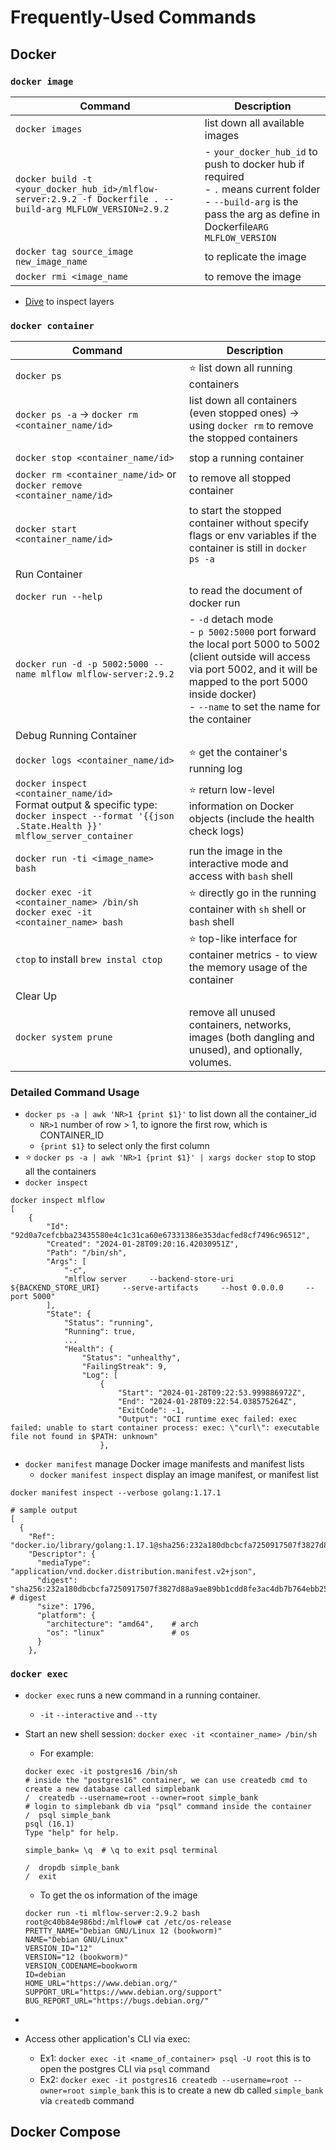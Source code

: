 # Frequently-Used Commands

## Docker

### `docker image`

| Command                                                                                                      | Description                                                                                                                                                               |
| ------------------------------------------------------------------------------------------------------------ | ------------------------------------------------------------------------------------------------------------------------------------------------------------------------- |
| `docker images`                                                                                              | list down all available images                                                                                                                                            |
| `docker build -t <your_docker_hub_id>/mlflow-server:2.9.2 -f Dockerfile . --build-arg MLFLOW_VERSION=2.9.2 ` | - `your_docker_hub_id` to push to docker hub if required<br>- `.` means current folder<br>- `--build-arg` is the pass the arg as define in Dockerfile`ARG MLFLOW_VERSION` |
| `docker tag source_image new_image_name`                                                                     | to replicate the image                                                                                                                                                    |
| `docker rmi <image_name`                                                                                     | to remove the image                                                                                                                                                       |

- [Dive](https://github.com/wagoodman/dive) to inspect layers

### `docker container`

| Command                                                                                                                                            | Description                                                                                                                                                                                                                     |
| -------------------------------------------------------------------------------------------------------------------------------------------------- | ------------------------------------------------------------------------------------------------------------------------------------------------------------------------------------------------------------------------------- |
| `docker ps`                                                                                                                                        | :star: list down all running containers                                                                                                                                                                                         |
| `docker ps -a` &#8594; `docker rm <container_name/id>`                                                                                             | list down all containers (even stopped ones) &#8594; using `docker rm` to remove the stopped containers                                                                                                                         |
|                                                                                                                                                    |                                                                                                                                                                                                                                 |
| `docker stop <container_name/id>`                                                                                                                  | stop a running container                                                                                                                                                                                                        |
| `docker rm <container_name/id>` or `docker remove <container_name/id>`                                                                             | to remove all stopped container                                                                                                                                                                                                 |
| `docker start <container_name/id>`                                                                                                                 | to start the stopped container without specify flags or env variables if the container is still in `docker ps -a`                                                                                                               |
| Run Container                                                                                                                                      |                                                                                                                                                                                                                                 |
| `docker run --help`                                                                                                                                | to read the document of docker run                                                                                                                                                                                              |
| `docker run -d -p 5002:5000 --name mlflow mlflow-server:2.9.2`                                                                                     | - `-d` detach mode<br>- `p 5002:5000` port forward the local port 5000 to 5002 (client outside will access via port 5002, and it will be mapped to the port 5000 inside docker)<br>- `--name` to set the name for the container |
| Debug Running Container                                                                                                                            |                                                                                                                                                                                                                                 |
| `docker logs <container_name/id>`                                                                                                                  | :star: get the container's running log                                                                                                                                                                                          |
| `docker inspect <container_name/id>`<br>Format output & specific type: `docker inspect --format '{{json .State.Health }}' mlflow_server_container` | :star: return low-level information on Docker objects (include the health check logs)                                                                                                                                           |
| `docker run -ti <image_name> bash`                                                                                                                 | run the image in the interactive mode and access with `bash` shell                                                                                                                                                              |
| `docker exec -it <container_name> /bin/sh`<br>`docker exec -it <container_name> bash`                                                              | :star: directly go in the running container with `sh` shell or `bash` shell                                                                                                                                                     |
| `ctop` to install `brew instal ctop`                                                                                                               | :star: top-like interface for container metrics - to view the memory usage of the container                                                                                                                                     |
| Clear Up                                                                                                                                           |                                                                                                                                                                                                                                 |
| `docker system prune`                                                                                                                              | remove all unused containers, networks, images (both dangling and unused), and optionally, volumes.                                                                                                                             |

### Detailed Command Usage

- `docker ps -a | awk 'NR>1 {print $1}'` to list down all the container_id
  - `NR>1` number of row > 1, to ignore the first row, which is CONTAINER_ID
  - `{print $1}` to select only the first column
- :star: `docker ps -a | awk 'NR>1 {print $1}' | xargs docker stop` to stop all the containers
- `docker inspect`

```shell
docker inspect mlflow
[
    {
        "Id": "92d0a7cefcbba23435580e4c1c31ca60e67331386e353dacfed8cf7496c96512",
        "Created": "2024-01-28T09:20:16.42030951Z",
        "Path": "/bin/sh",
        "Args": [
            "-c",
            "mlflow server     --backend-store-uri ${BACKEND_STORE_URI}     --serve-artifacts     --host 0.0.0.0     --port 5000"
        ],
        "State": {
            "Status": "running",
            "Running": true,
            ...
            "Health": {
                "Status": "unhealthy",
                "FailingStreak": 9,
                "Log": [
                    {
                        "Start": "2024-01-28T09:22:53.999886972Z",
                        "End": "2024-01-28T09:22:54.038575264Z",
                        "ExitCode": -1,
                        "Output": "OCI runtime exec failed: exec failed: unable to start container process: exec: \"curl\": executable file not found in $PATH: unknown"
                    },
```

- `docker manifest` manage Docker image manifests and manifest lists
  - `docker manifest inspect` display an image manifest, or manifest list

```shell
docker manifest inspect --verbose golang:1.17.1

# sample output
[
  {
    "Ref": "docker.io/library/golang:1.17.1@sha256:232a180dbcbcfa7250917507f3827d88a9ae89bb1cdd8fe3ac4db7b764ebb25a",
    "Descriptor": {
      "mediaType": "application/vnd.docker.distribution.manifest.v2+json",
      "digest": "sha256:232a180dbcbcfa7250917507f3827d88a9ae89bb1cdd8fe3ac4db7b764ebb25a", # digest
      "size": 1796,
      "platform": {
        "architecture": "amd64",    # arch
        "os": "linux"               # os
      }
    },
```

### `docker exec`

- `docker exec` runs a new command in a running container.
  - `-it` `--interactive` and `--tty`
- Start an new shell session: `docker exec -it <container_name> /bin/sh`

  - For example:

  ```Shell
  docker exec -it postgres16 /bin/sh
  # inside the "postgres16" container, we can use createdb cmd to create a new database called simplebank
  /  createdb --username=root --owner=root simple_bank
  # login to simplebank db via "psql" command inside the container
  /  psql simple_bank
  psql (16.1)
  Type "help" for help.

  simple_bank= \q  # \q to exit psql terminal

  /  dropdb simple_bank
  /  exit
  ```

  - To get the os information of the image

  ```shell
  docker run -ti mlflow-server:2.9.2 bash
  root@c40b84e986bd:/mlflow# cat /etc/os-release
  PRETTY_NAME="Debian GNU/Linux 12 (bookworm)"
  NAME="Debian GNU/Linux"
  VERSION_ID="12"
  VERSION="12 (bookworm)"
  VERSION_CODENAME=bookworm
  ID=debian
  HOME_URL="https://www.debian.org/"
  SUPPORT_URL="https://www.debian.org/support"
  BUG_REPORT_URL="https://bugs.debian.org/"
  ```

-
- Access other application's CLI via exec:
  - Ex1: `docker exec -it <name_of_container> psql -U root` this is to open the postgres CLI via `psql` command
  - Ex2: `docker exec -it postgres16 createdb --username=root --owner=root simple_bank` this is to create a new db called `simple_bank` via `createdb` command

## Docker Compose
